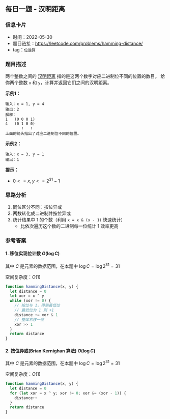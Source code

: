## 每日一题 - 汉明距离

### 信息卡片

- 时间：2022-05-30
- 题目链接：https://leetcode.com/problems/hamming-distance/
- tag：`位运算`

### 题目描述

两个整数之间的 [汉明距离](https://baike.baidu.com/item/%E6%B1%89%E6%98%8E%E8%B7%9D%E7%A6%BB) 指的是这两个数字对应二进制位不同的位置的数目。
给你两个整数 `x` 和 `y`，计算并返回它们之间的汉明距离。

**示例1：**

```
输入：x = 1, y = 4
输出：2
解释：
1   (0 0 0 1)
4   (0 1 0 0)
       ↑   ↑
上面的箭头指出了对应二进制位不同的位置。
```

**示例2：**

```
输入：x = 3, y = 1
输出：1
```

**提示：**

- $0 <= x, y <= 2^{31} - 1$

### 思路分析

1. 同位区分不同：按位异或
2. 两数转化成二进制并按位异或
3. 统计结果中 1 的个数（利用 `x = x & (x - 1)` 快速统计）
    - 比依次遍历这个数的二进制每一位统计 1 效率更高

### 参考答案

#### 1. 移位实现位计数 $O(\log C)$

其中 _C_ 是元素的数据范围，在本题中 $\log C=\log 2^{31} = 31$

空间复杂度：$O(1)$

```javascript {.line-numbers}
function hammingDistance(x, y) {
  let distance = 0
  let xor = x ^ y
  while (xor != 0) {
    // 按位与 1，得到最低位
    // 最低位为 1 则 +1
    distance += xor & 1
    // 整体右移一位
    xor >> 1
  }
  return distance
}
```

#### 2. 按位异或(Brian Kernighan 算法) $O(\log C)$

其中 _C_ 是元素的数据范围，在本题中 $\log C=\log 2^{31} = 31$

空间复杂度：$O(1)$

```javascript {.line-numbers}
function hammingDistance(x, y) {
  let distance = 0
  for (let xor = x ^ y; xor != 0; xor &= (xor - 1)) {
    distance++
  }
  return distance
}
```